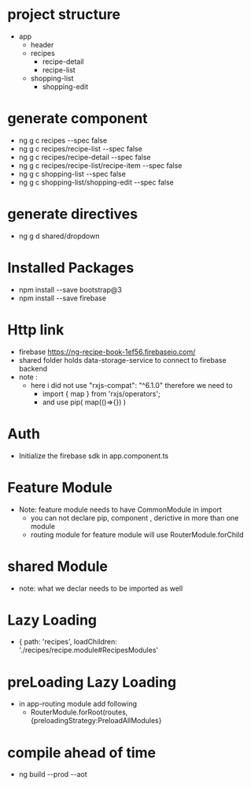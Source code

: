 # project structure
* app
    * header
    * recipes
        * recipe-detail
        * recipe-list
    * shopping-list
        * shopping-edit
# generate component

* ng g c recipes --spec false
* ng g c recipes/recipe-list  --spec false
* ng g c recipes/recipe-detail  --spec false
* ng g c recipes/recipe-list/recipe-item  --spec false
* ng g c shopping-list  --spec false
* ng g c shopping-list/shopping-edit  --spec false

# generate directives

* ng g d shared/dropdown

# Installed Packages

* npm install --save bootstrap@3
* npm install --save firebase

#  Http link
 *  firebase https://ng-recipe-book-1ef56.firebaseio.com/
 *  shared folder holds data-storage-service to connect to firebase backend
*  note :
    * here i did not use "rxjs-compat": "^6.1.0" therefore we need to 
         * import { map } from 'rxjs/operators'; 
        * and use pip( 
                map(()=>{})
                )
#   Auth
 *  Initialize the firebase sdk in app.component.ts
# Feature Module
 *  Note: feature module needs to have CommonModule in import
    *  you can not declare pip, component , derictive in more than one module
    * routing module for feature module will use  RouterModule.forChild
# shared Module
 * note: what we declar needs to be imported as well
# Lazy Loading
 *  { path: 'recipes', loadChildren: './recipes/recipe.module#RecipesModules'
# preLoading Lazy Loading
 * in app-routing module add following 
   *  RouterModule.forRoot(routes,{preloadingStrategy:PreloadAllModules}

# compile ahead of time
 * ng build --prod --aot

